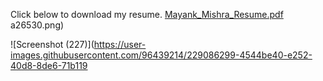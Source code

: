 Click below to download my resume.
[Mayank_Mishra_Resume.pdf](https://github.com/Mayankmishra110/My-Resume/files/11304523/Mayank_Mishra_Resume.pdf)
a26530.png)

![Screenshot (227)](https://user-images.githubusercontent.com/96439214/229086299-4544be40-e252-40d8-8de6-71b119
